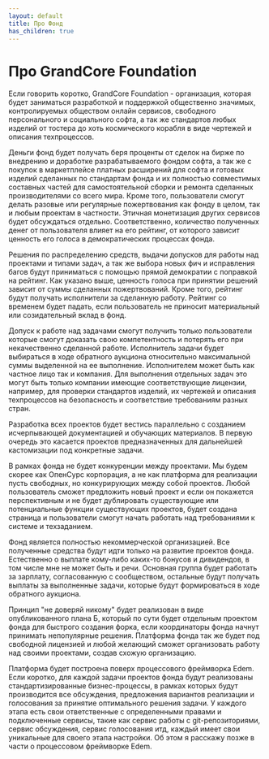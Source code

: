 ```yaml
---
layout: default
title: Про Фонд
has_children: true
---
```



# Про GrandCore Foundation
Если говорить коротко, GrandCore Foundation - организация, которая будет заниматься разработкой и поддержкой общественно значимых, контролируемых обществом онлайн сервисов, свободного персонального и социального софта, а так же стандартов любых изделий от тостера до хоть космического корабля в виде чертежей и описания техпроцессов.

Деньги фонд будет получать беря проценты от сделок на бирже по внедрению и доработке разрабатываемого фондом софта, а так же с покупок в маркетплейсе платных расширений для софта и готовых изделий сделанных по стандартам фонда и их полностью совместимых составных частей для самостоятельной сборки и ремонта сделанных производителями со всего мира. Кроме того, пользователи смогут делать разовые или регулярные пожертвования как фонду в целом, так и любым проектам в частности. Этичная монетизация других сервисов будет обсуждаться отдельно. Соответственно, количество полученных денег от пользователя влияет на его рейтинг, от которого зависит ценность его голоса в демократических процессах фонда. 

Решения по распределению средств, выдачи допусков для работы над проектами и типами задач, а так же выбора новых фич и исправления багов будут приниматься с помощью прямой демократии с поправкой на рейтинг. Как указано выше, ценность голоса при принятии решений зависит от суммы сделанных пожертвований. Кроме того, рейтинг будут получать исполнители за сделанную работу. Рейтинг со временем будет падать, если пользователь не приносит материальный или созидательный вклад в фонд.

Допуск к работе над задачами смогут получить только пользователи которые смогут доказать свою компетентность и потерять его при некачественно сделанной работе. Исполнитель задачи будет выбираться в ходе обратного аукциона относительно максимальной суммы выделенной на ее выполнение. Исполнителем может быть как частное лицо так и компания. Для выполнения отдельных задач это могут быть только компании имеющие соответствующие лицензии, например, для проверки стандартов изделий, их чертежей и описания техпроцессов на безопасность и соответствие требованиям разных стран. 

Разработка всех проектов будет вестись параллельно с созданием исчерпывающей документацией и обучающих материалов. В первую очередь это касается проектов предназначенных для дальнейшей кастомизации под конкретные задачи.

В рамках фонда не будет конкуренции между проектами. Мы будем скорее как ОпенСурс корпорация, а не как платформа для реализации пусть свободных, но конкурирующих между собой проектов. Любой пользователь сможет предложить новый проект и если он покажется перспективным и не будет дублировать существующие или потенциальные функции существующих проектов, будет создана страница и пользователи смогут начать работать над требованиями к системе и техзаданием. 

Фонд является полностью некоммерческой организацией. Все полученные средства будут идти только на развитие проектов фонда. Естественно о выплате кому-либо каких-то бонусов и дивидендов, в том числе мне не может быть и речи. Основная группа будет работать за зарплату, согласованную с сообществом, остальные будут получать выплаты за выполненные задачи, которые будут формироваться в ходе обратного аукциона. 

Принцип "не доверяй никому" будет реализован в виде опубликованного плана Б, который по сути будет отдельным проектом фонда для быстрого создания форка, если координаторы фонда начнут принимать непопулярные решения. Платформа фонда так же будет под свободной лицензией и любой желающий сможет организовать работу над своими проектами, создав схожую организацию.  

Платформа будет построена поверх процессового фреймворка Edem. Если коротко, для каждой задачи проектов фонда будут реализованы стандартизированные бизнес-процессы, в рамках которых будут производится все обсуждения, предложения вариантов реализации и голосования за принятие оптимального решения задачи. У каждого этапа есть свои ответственные с определенными правами и подключенные сервисы, такие как сервис работы с git-репозиториями, сервис обсуждения, сервис голосования итд, каждый имеет свои уникальные для своего этапа настройки. Об этом я расскажу позже в части о процессовом фреймворке Edem.





